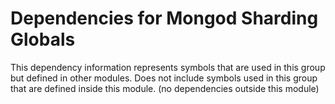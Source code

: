
# Dependencies for Mongod Sharding Globals
This dependency information represents symbols that are used in this group but defined in other modules.  Does not include symbols used in this group that are defined inside this module.
(no dependencies outside this module)
